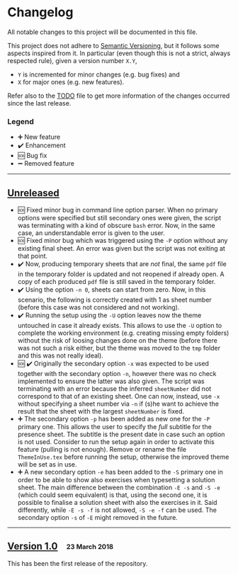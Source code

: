# Changelog

All notable changes to this project will be documented in this file.

This project does not adhere to [Semantic Versioning](http://semver.org/spec/v2.0.0.html), but it follows some aspects inspired from it.
In particular (even though this is not a strict, always respected rule), given a version number `X.Y`,
 - `Y` is incremented for minor changes (e.g. bug fixes) and 
 - `X` for major ones (e.g. new features).

Refer also to the [TODO](TODO.md) file to get more information of the changes occurred since the last release.

### Legend

 * :heavy_plus_sign: New feature
 * :heavy_check_mark: Enhancement
 * :sos: Bug fix
 * :heavy_minus_sign: Removed feature

---

## [Unreleased]

* :sos: Fixed minor bug in command line option parser. When no primary options were specified but still secondary ones were given, the script was terminating with a kind of obscure `bash` error. Now, in the same case, an understandable error is given to the user.
* :sos: Fixed minor bug which was triggered using the `-P` option without any existing final sheet. An error was given but the script was not exiting at that point.
* :heavy_check_mark: Now, producing temporary sheets that are *not* final, the same `pdf` file in the temporary folder is updated and not reopened if already open. A copy of each produced `pdf` file is still saved in the temporary folder.
* :heavy_check_mark: Using the option `-n 0`, sheets can start from zero. Now, in this scenario, the following is correctly created with 1 as sheet number (before this case was not considered and not working).
* :heavy_check_mark: Running the setup using the `-U` option leaves now the theme untouched in case it already exists. This allows to use the `-U` option to complete the working environment (e.g. creating missing empty folders) without the risk of loosing changes done on the theme (before there was not such a risk either, but the theme was moved to the `tmp` folder and this was not really ideal).
* :sos: :heavy_check_mark: Originally the secondary option `-x` was expected to be used together with the secondary option `-n`, however there was no check implemented to ensure the latter was also given. The script was terminating with an error because the inferred `sheetNumber` did not correspond to that of an existing sheet. One can now, instead, use `-x` without specifying a sheet number via `-n` if (s)he want to achieve the result that the sheet with the largest `sheetNumber` is fixed.
* :heavy_plus_sign: The secondary option `-p` has been added as new one for the `-P` primary one. This allows the user to specify the *full* subtitle for the presence sheet. The subtitle is the present date in case such an option is not used. Consider to run the setup again in order to activate this feature (pulling is not enough). Remove or rename the file `ThemeInUse.tex` before running the setup, otherwise the improved theme will be set as in use.
* :heavy_plus_sign: A new secondary option `-e` has been added to the `-S` primary one in order to be able to show also exercises when typesetting a solution sheet. The main difference between the combination `-E -s` and `-S -e` (which could seem equivalent) is that, using the second one, it is possible to finalise a solution sheet with also the exercises in it. Said differently, while `-E -s -f` is not allowed, `-S -e -f` can be used. The secondary option `-s` of `-E` might removed in the future.

---

## [Version 1.0] &nbsp;&nbsp; <sub><sup>23 March 2018</sub></sup>

This has been the first release of the repository.


[Unreleased]: https://github.com/AG-Philipsen/ExerciseHandler/compare/v1.0...HEAD
[Version 1.0]: https://github.com/AG-Philipsen/ExerciseHandler/releases/tag/v1.0
